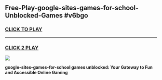 
## Free-Play-google-sites-games-for-school-Unblocked-Games #v6bgo
<h3>
<a href="https://news.freeplayer.one?title=google-sites-games-for-school&ref=8M">CLICK TO PLAY</a></h3>
<hr>

<h3>
<a href="https://news.freeplayer.one?title=google-sites-games-for-school&ref=8M">CLICK 2 PLAY</a>
  
</h3>

<a href="https://news.freeplayer.one?title=google-sites-games-for-school&ref=8M"><img src="https://clearcache.store/games.png"></a>


**google-sites-games-for-school games unblocked: Your Gateway to Fun and Accessible Online Gaming**
